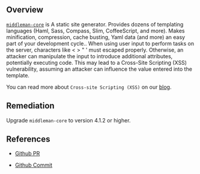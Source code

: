 ## Overview
[`middleman-core`](https://rubygems.org/gems/middleman-core) is A static site generator. Provides dozens of templating languages (Haml, Sass, Compass, Slim, CoffeeScript, and more). Makes minification, compression, cache busting, Yaml data (and more) an easy part of your development cycle..
When using user input to perform tasks on the server, characters like \< \> \" \' must escaped properly. Otherwise, an attacker can manipulate the input to introduce additional attributes, potentially executing code. This may lead to a Cross-Site Scripting (XSS) vulnerability, assuming an attacker can influence the value entered into the template.

You can read more about `Cross-site Scripting (XSS)` on our [blog](https://snyk.io/blog/marked-xss-vulnerability/).

## Remediation
Upgrade `middleman-core` to version 4.1.2 or higher.

## References
- [Github PR](https://github.com/middleman/middleman/pull/1805)

- [Github Commit](https://github.com/middleman/middleman/commit/b7886aa14cd68a6a3a7b02c7777b5922de4280f1)
